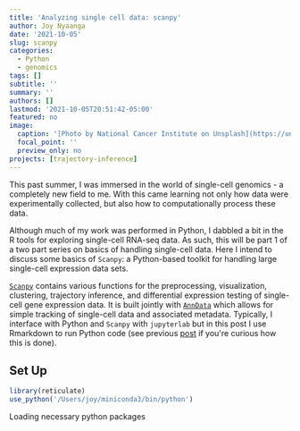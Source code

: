 ```yaml
---
title: 'Analyzing single cell data: scanpy'
author: Joy Nyaanga
date: '2021-10-05'
slug: scanpy
categories: 
  - Python
  - genomics
tags: []
subtitle: ''
summary: ''
authors: []
lastmod: '2021-10-05T20:51:42-05:00'
featured: no
image:
  caption: '[Photo by National Cancer Institute on Unsplash](https://unsplash.com/photos/L7en7Lb-Ovc?utm_source=unsplash&utm_medium=referral&utm_content=creditShareLink)'
  focal_point: ''
  preview_only: no
projects: [trajectory-inference]
---
```

This past summer, I was immersed in the world of single-cell genomics - a completely new field to me. With this came learning not only how data were experimentally collected, but also how to computationally process these data. 
  
Although much of my work was performed in Python, I dabbled a bit in the R tools for exploring single-cell RNA-seq data. As such, this will be part 1 of a two part series on basics of handling single-cell data. Here I intend to discuss some basics of `Scanpy`: a Python-based toolkit for handling large single-cell expression data sets.   

[`Scanpy`](https://scanpy.readthedocs.io/en/stable/) contains various functions for the preprocessing, visualization, clustering, trajectory inference, and differential expression testing of single-cell gene expression data. It is built jointly with [`AnnData`](https://anndata.readthedocs.io/en/latest/) which allows for simple tracking of single-cell data and associated metadata. Typically, I interface with Python and `Scanpy` with `jupyterlab` but in this post I use Rmarkdown to run Python code (see previous [post](/post/r-python) if you're curious how this is done).  

## Set Up   

```r
library(reticulate)
use_python('/Users/joy/miniconda3/bin/python')
```

Loading necessary python packages




































